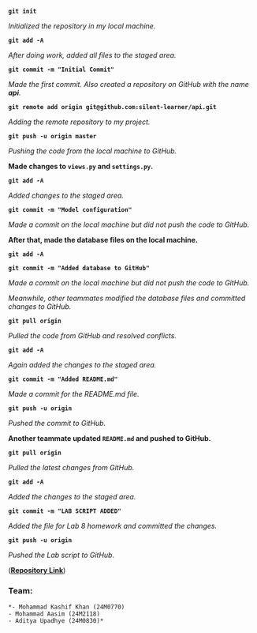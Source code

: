 
**`git init`**

_Initialized the repository in my local machine._

**`git add -A`**

_After doing work, added all files to the staged area._

**`git commit -m "Initial Commit"`**

_Made the first commit. Also created a repository on GitHub with the name **api**._

**`git remote add origin git@github.com:silent-learner/api.git`**

_Adding the remote repository to my project._

**`git push -u origin master`**

_Pushing the code from the local machine to GitHub._

**Made changes to `views.py` and `settings.py`.**

**`git add -A`**

_Added changes to the staged area._

**`git commit -m "Model configuration"`**

_Made a commit on the local machine but did not push the code to GitHub._

**After that, made the database files on the local machine.**

**`git add -A`**

**`git commit -m "Added database to GitHub"`**

_Made a commit on the local machine but did not push the code to GitHub._

_Meanwhile, other teammates modified the database files and committed changes to GitHub._

**`git pull origin`**

_Pulled the code from GitHub and resolved conflicts._

**`git add -A`**

_Again added the changes to the staged area._

**`git commit -m "Added README.md"`**

_Made a commit for the README.md file._

**`git push -u origin`**

_Pushed the commit to GitHub._

**Another teammate updated `README.md` and pushed to GitHub.**

**`git pull origin`**

_Pulled the latest changes from GitHub._

**`git add -A`**

_Added the changes to the staged area._

**`git commit -m "LAB SCRIPT ADDED"`**

_Added the file for Lab 8 homework and committed the changes._

**`git push -u origin`**

_Pushed the Lab script to GitHub._

([**Repository Link**](https://github.com/silent-learner/api))

### Team: 
    *- Mohammad Kashif Khan (24M0770)
    - Mohammad Aasim (24M2118)
    - Aditya Upadhye (24M0830)*